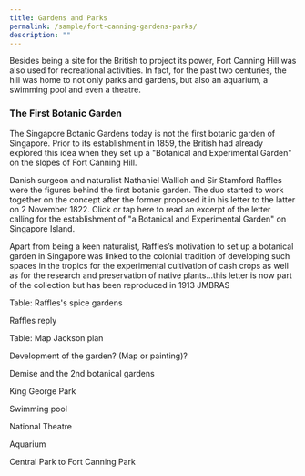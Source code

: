 ```yaml
---
title: Gardens and Parks
permalink: /sample/fort-canning-gardens-parks/
description: ""
---
```

Besides being a site for the British to project its power, Fort Canning Hill was also used for recreational activities. In fact, for the past two centuries, the hill was home to not only parks and gardens, but also an aquarium, a swimming pool and even a theatre.

### **The First Botanic Garden**

The Singapore Botanic Gardens today is not the first botanic garden of Singapore. Prior to its establishment in 1859, the British had already explored this idea when they set up a "Botanical and Experimental Garden" on the slopes of Fort Canning Hill.

Danish surgeon and naturalist Nathaniel Wallich and Sir Stamford Raffles were the figures behind the first botanic garden. The duo started to work together on the concept after the former proposed it in his letter to the latter on 2 November 1822. Click or tap here to read an excerpt of the letter calling for the establishment of "a Botanical and Experimental Garden" on Singapore Island.



Apart from being a keen naturalist, Raffles’s motivation to set up a botanical garden in Singapore was linked to the colonial tradition of developing such spaces in the tropics for the experimental cultivation of cash crops as well as for the research and preservation of native plants...this letter is now part of the collection but has been reproduced in 1913 JMBRAS

Table: Raffles's spice gardens

Raffles reply

Table: Map Jackson plan

Development of the garden? (Map or painting)?

Demise and the 2nd botanical gardens

King George Park

Swimming pool

National Theatre

Aquarium 

Central Park to Fort Canning Park